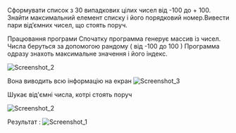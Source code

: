 Сформувати список з 30 випадкових цілих чисел від -100 до + 100. Знайти максимальний елемент списку і його порядковий номер.Вивести пари від’ємних чисел, що стоять поруч.

Працювання програми
Спочатку программа генерує массив із чисел. Числа беруться за допомогою рандому ( від -100 до 100 )
Программа одразу знахоть максимальне значення і його індекс.

![Screenshot_2](https://user-images.githubusercontent.com/86964297/124480756-4534c180-ddb0-11eb-8ecb-ccb0bf18cb84.png)


Вона виводить всю інформацію на екран
![Screenshot_3](https://user-images.githubusercontent.com/86964297/124481146-a8beef00-ddb0-11eb-9973-1ebd1deb997b.png)



Шукає від'ємні числа, котрі стоять поруч

![Screenshot_2](https://user-images.githubusercontent.com/86964297/124481489-03f0e180-ddb1-11eb-960c-6acc983f34df.png)


Результат :
![Screenshot_1](https://user-images.githubusercontent.com/86964297/124481625-2420a080-ddb1-11eb-9ec5-b52126c5743d.png)




